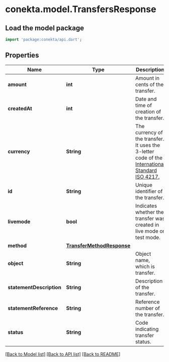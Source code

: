 # conekta.model.TransfersResponse

## Load the model package
```dart
import 'package:conekta/api.dart';
```

## Properties
Name | Type | Description | Notes
------------ | ------------- | ------------- | -------------
**amount** | **int** | Amount in cents of the transfer. | [optional] 
**createdAt** | **int** | Date and time of creation of the transfer. | [optional] 
**currency** | **String** | The currency of the transfer. It uses the 3-letter code of the [International Standard ISO 4217.](https://es.wikipedia.org/wiki/ISO_4217) | [optional] 
**id** | **String** | Unique identifier of the transfer. | [optional] 
**livemode** | **bool** | Indicates whether the transfer was created in live mode or test mode. | [optional] 
**method** | [**TransferMethodResponse**](TransferMethodResponse.md) |  | [optional] 
**object** | **String** | Object name, which is transfer. | [optional] 
**statementDescription** | **String** | Description of the transfer. | [optional] 
**statementReference** | **String** | Reference number of the transfer. | [optional] 
**status** | **String** | Code indicating transfer status. | [optional] 

[[Back to Model list]](../README.md#documentation-for-models) [[Back to API list]](../README.md#documentation-for-api-endpoints) [[Back to README]](../README.md)


